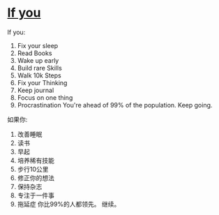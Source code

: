 # [If you](https://github.com/yanjr/gitblog/issues/6)

If you:
1.  Fix your sleep
2.  Read Books
3.  Wake up early
4.  Build rare Skills
5.  Walk 10k Steps
6.  Fix your Thinking
7.  Keep journal
8.  Focus on one thing
9.  Procrastination
You're ahead of 99% of the population.
Keep going.

如果你:
1. 改善睡眠
2. 读书
3. 早起
4. 培养稀有技能
5. 步行10公里
6. 修正你的想法
7. 保持杂志
8. 专注于一件事
9. 拖延症
你比99%的人都领先。
继续。